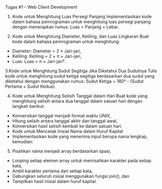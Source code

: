 Tugas #1 – Web Client Development

1. Kode untuk Menghitung Luas Persegi Panjang
Implementasikan kode dalam bahasa pemrograman untuk menghitung luas persegi panjang dengan menerapkan rumus:
Luas = Panjang × Lebar.

2. Kode untuk Menghitung Diameter, Keliling, dan Luas Lingkaran
Buat kode dalam bahasa pemrograman untuk menghitung:
- Diameter: Diameter = 2 × Jari-jari,
- Keliling: Keliling = 2 × π × Jari-jari,
- Luas: Luas = π × Jari-jari².

3.Kode untuk Menghitung Sudut Segitiga Jika Diketahui Dua Sudutnya
Tulis kode untuk menghitung sudut ketiga segitiga berdasarkan dua sudut yang diketahui dengan menggunakan rumus:
Sudut Ketiga = 180° - (Sudut Pertama + Sudut Kedua).

4. Kode untuk Menghitung Selisih Tanggal dalam Hari
Buat kode yang menghitung selisih antara dua tanggal dalam satuan hari dengan langkah berikut:
- Konversikan tanggal menjadi format waktu UNIX,
- Hitung selisih antara tanggal akhir dan tanggal awal,
- Konversikan hasil selisih kembali ke dalam satuan hari.
- Kode untuk Mencetak Inisial Nama dalam Huruf Kapital
- Implementasikan kode yang menerima input berupa nama lengkap, kemudian:

5. Pisahkan nama menjadi array berdasarkan spasi,
- Looping setiap elemen array untuk memisahkan karakter pada setiap kata,
- Ambil karakter pertama dari setiap kata,
- Gabungkan seluruh inisial menggunakan fungsi join(), dan
- Tampilkan hasil inisial dalam huruf kapital.

